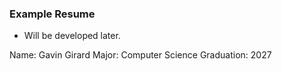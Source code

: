 ### Example Resume

- Will be developed later.

Name: Gavin Girard
Major: Computer Science
Graduation: 2027